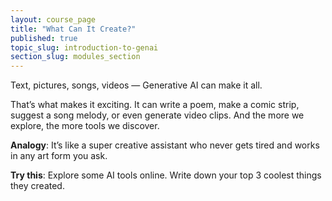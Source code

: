 ```yaml
---
layout: course_page
title: "What Can It Create?"
published: true
topic_slug: introduction-to-genai
section_slug: modules_section
---
```


Text, pictures, songs, videos — Generative AI can make it all.

That’s what makes it exciting. It can write a poem, make a comic strip, suggest a song melody, or even generate video clips. And the more we explore, the more tools we discover.

**Analogy**: It’s like a super creative assistant who never gets tired and works in any art form you ask.

**Try this**: Explore some AI tools online. Write down your top 3 coolest things they created.